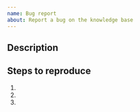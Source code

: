 ```yaml
---
name: Bug report
about: Report a bug on the knowledge base
---
```


<!--
If you're having an issue with unlocking your wallet, a transaction, a swap, or an ENS auction, please email support@mycrypto.com. Github issues are for development only, and support questions that aren't bugs or feature requests will not be answered.
-->

## Description

<!--
Please describe the issue as detailed as possible.
-->

## Steps to reproduce

<!--
What steps did you take to get this issue?
-->

1.
2.
3.
